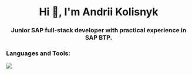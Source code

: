 <h1 align="center">Hi 👋, I'm Andrii Kolisnyk</h1>
<h3 align="center">Junior SAP full-stack developer with practical experience in SAP BTP.</h3>

<h3 align="left">Languages and Tools:</h3>
<p align="left">
  <a>
    <img src="https://img.shields.io/badge/C-00599C?style=for-the-badge&logo=c&logoColor=white">
  </a>
</p>
